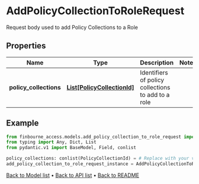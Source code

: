 # AddPolicyCollectionToRoleRequest

Request body used to add Policy Collections to a Role
## Properties
Name | Type | Description | Notes
------------ | ------------- | ------------- | -------------
**policy_collections** | [**List[PolicyCollectionId]**](PolicyCollectionId.md) | Identifiers of policy collections to add to a role | 
## Example

```python
from finbourne_access.models.add_policy_collection_to_role_request import AddPolicyCollectionToRoleRequest
from typing import Any, Dict, List
from pydantic.v1 import BaseModel, Field, conlist

policy_collections: conlist(PolicyCollectionId) = # Replace with your value
add_policy_collection_to_role_request_instance = AddPolicyCollectionToRoleRequest(policy_collections=policy_collections)

```

[Back to Model list](../README.md#documentation-for-models) &#8226; [Back to API list](../README.md#documentation-for-api-endpoints) &#8226; [Back to README](../README.md)

